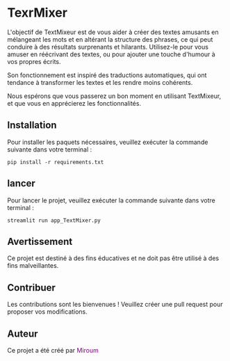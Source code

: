 # TexrMixer

L'objectif de TextMixeur est de vous aider à créer des textes amusants en mélangeant les mots et en altérant la structure des phrases, ce qui peut conduire à des résultats surprenants et hilarants. Utilisez-le pour vous amuser en réécrivant des textes, ou pour ajouter une touche d'humour à vos propres écrits.

Son fonctionnement est inspiré des traductions automatiques, qui ont tendance à transformer les textes et les rendre moins cohérents.

Nous espérons que vous passerez un bon moment en utilisant TextMixeur, et que vous en apprécierez les fonctionnalités.

## Installation

Pour installer les paquets nécessaires, veuillez exécuter la commande suivante dans votre terminal :


`pip install -r requirements.txt`

## lancer

Pour lancer le projet, veuillez exécuter la commande suivante dans votre terminal :

`streamlit run app_TextMixer.py`


## Avertissement

Ce projet est destiné à des fins éducatives et ne doit pas être utilisé à des fins malveillantes.

## Contribuer

Les contributions sont les bienvenues ! Veuillez créer une pull request pour proposer vos modifications.

## Auteur

Ce projet a été créé par <font color="purple">Miroum</font>

